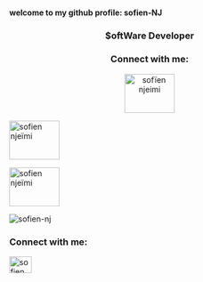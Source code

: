 <h4>welcome to my github profile: sofien-NJ
</h4>
<h3 align="center">$oftWare Developer</h3>

<h3 align="center">Connect with me:</h3>
<p align="center" display="flex">
<a href="https://twitter.com/sofïen njeimi" target="blank"><img align="center" src="https://raw.githubusercontent.com/rahuldkjain/github-profile-readme-generator/master/src/images/icons/Social/twitter.svg" alt="sofïen njeimi" height="70" width="90" /></a>
  
<a href="https://linkedin.com/in/sofien njeïmi" target="blank"><img align="center" src="https://raw.githubusercontent.com/rahuldkjain/github-profile-readme-generator/master/src/images/icons/Social/linked-in-alt.svg" alt="sofien njeïmi" height="70" width="90" /></a>
  
<a href="https://www.youtube.com/c/sofien njeïmi" target="blank"><img align="center" src="https://raw.githubusercontent.com/rahuldkjain/github-profile-readme-generator/master/src/images/icons/Social/youtube.svg" alt="sofien njeïmi" height="70" width="90" /></a>
</p>
<p align="left"> <img src="https://komarev.com/ghpvc/?username=sofien-nj&label=Profile%20views&color=0e75b6&style=flat" alt="sofien-nj" /> </p>

<h3 align="left">Connect with me:</h3>
<p align="left">
<a href="https://www.youtube.com/c/sofien njeïmi" target="blank"><img align="center" src="https://raw.githubusercontent.com/rahuldkjain/github-profile-readme-generator/master/src/images/icons/Social/youtube.svg" alt="sofien njeïmi" height="30" width="40" /></a>
</p>


